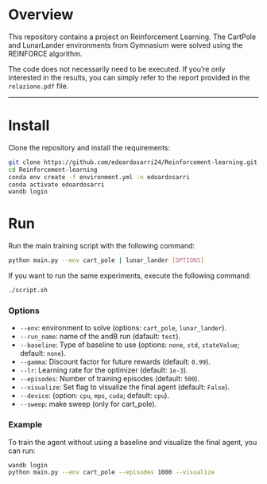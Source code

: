 # Overview
This repository contains a project on Reinforcement Learning. The CartPole and LunarLander environments from Gymnasium were solved using the REINFORCE algorithm.

The code does not necessarily need to be executed. If you’re only interested in the results, you can simply refer to the report provided in the `relazione.pdf` file.

---

# Install
Clone the repository and install the requirements:

```bash
git clone https://github.com/edoardosarri24/Reinforcement-learning.git
cd Reinforcement-learning
conda env create -f environment.yml -n edoardosarri
conda activate edoardosarri
wandb login
```

# Run
Run the main training script with the following command:
```bash
python main.py --env cart_pole | lunar_lander [OPTIONS]
```

If you want to run the same experiments, execute the following command:
```bash
./script.sh
```

### Options
- `--env`: environment to solve (options: `cart_pole`, `lunar_lander`).
- `--run_name`: name of the andB run (dafault: `test`).
- `--baseline`: Type of baseline to use (options: `none`, `std`, `stateValue`; default: `none`).
- `--gamma`: Discount factor for future rewards (default: `0.99`).
- `--lr`: Learning rate for the optimizer (default: `1e-3`).
- `--episodes`: Number of training episodes (default: `500`).
- `--visualize`: Set flag to visualize the final agent (default: `False`).
- `--device`: (option: `cpu`, `mps`, `cuda`; default: `cpu`).
- `--sweep`: make sweep (only for cart_pole).

### Example
To train the agent without using a baseline and visualize the final agent, you can run:

```bash
wandb login
python main.py --env cart_pole --episodes 1000 --visualize
```